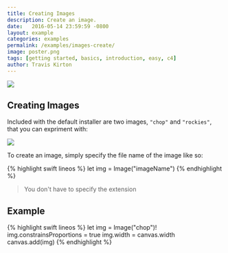 ```yaml
---
title: Creating Images
description: Create an image.
date:   2016-05-14 23:59:59 -0800
layout: example
categories: examples
permalink: /examples/images-create/
image: poster.png
tags: [getting started, basics, introduction, easy, c4]
author: Travis Kirton
---
```

![](create.png)

## Creating Images
Included with the default installer are two images, `"chop"` and `"rockies"`, that you can expriment with:

![](defaultImages.png)

To create an image, simply specify the file name of the image like so:

{% highlight swift lineos %}
let img = Image("imageName")
{% endhighlight %}

> You don't have to specify the extension

## Example
{% highlight swift lineos %}
let img = Image("chop")!
img.constrainsProportions = true
img.width = canvas.width
canvas.add(img)
{% endhighlight %}
